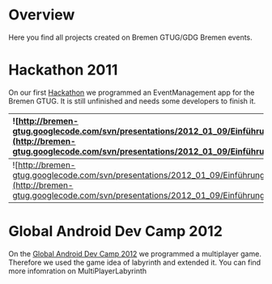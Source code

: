 # Overview #

Here you find all projects created on Bremen GTUG/GDG Bremen events.




# Hackathon 2011 #

On our first [Hackathon](http://bremen.gtugs.org/events/vergangene-events/2011/ersterhackathon) we programmed an EventManagement app for the Bremen GTUG. It is still unfinished and needs some developers to finish it.

| ![http://bremen-gtug.googlecode.com/svn/presentations/2012_01_09/Einführung/images/photos/IMG529.jpg](http://bremen-gtug.googlecode.com/svn/presentations/2012_01_09/Einführung/images/photos/IMG529.jpg) | ![http://bremen-gtug.googlecode.com/svn/presentations/2012_01_09/Einführung/images/photos/IMG_20111228_110835.jpg](http://bremen-gtug.googlecode.com/svn/presentations/2012_01_09/Einführung/images/photos/IMG_20111228_110835.jpg) |
|:------------------------------------------------------------------------------------------------------------------------------------------------------------------------------------------------------------|:--------------------------------------------------------------------------------------------------------------------------------------------------------------------------------------------------------------------------------------|
| ![http://bremen-gtug.googlecode.com/svn/presentations/2012_01_09/Einführung/images/photos/IMG528.jpg](http://bremen-gtug.googlecode.com/svn/presentations/2012_01_09/Einführung/images/photos/IMG528.jpg) | ![http://bremen-gtug.googlecode.com/svn/presentations/2012_01_09/Einführung/images/photos/IMG532.jpg](http://bremen-gtug.googlecode.com/svn/presentations/2012_01_09/Einführung/images/photos/IMG532.jpg)                           |

# Global Android Dev Camp 2012 #

On the [Global Android Dev Camp 2012](http://android-dev-camp-2012.blogspot.com/) we programmed a multiplayer game. Therefore we used the game idea of labyrinth and extended it. You can find more infomration on MultiPlayerLabyrinth